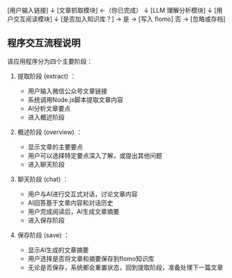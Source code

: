 [用户输入链接]
       ↓
[文章抓取模块]  ←（你已完成）
       ↓
[LLM 理解分析模块]
       ↓
[用户交互阅读模块]
       ↓
[是否加入知识库？] → 是 → [写入 flomo]
                        否 → [忽略或存档]


## 程序交互流程说明
该应用程序分为四个主要阶段：

1. 提取阶段 (extract) ：
   
   - 用户输入微信公众号文章链接
   - 系统调用Node.js脚本提取文章内容
   - AI分析文章要点
   - 进入概述阶段
2. 概述阶段 (overview) ：
   
   - 显示文章的主要要点
   - 用户可以选择特定要点深入了解，或提出其他问题
   - 进入聊天阶段
3. 聊天阶段 (chat) ：
   
   - 用户与AI进行交互式对话，讨论文章内容
   - AI回答基于文章内容和对话历史
   - 用户完成阅读后，AI生成文章摘要
   - 进入保存阶段
4. 保存阶段 (save) ：
   
   - 显示AI生成的文章摘要
   - 用户选择是否将文章和摘要保存到flomo知识库
   - 无论是否保存，系统都会重置状态，回到提取阶段，准备处理下一篇文章